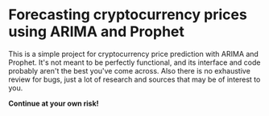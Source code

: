 # Forecasting cryptocurrency prices using ARIMA and Prophet

This is a simple project for cryptocurrency price prediction with ARIMA and Prophet. It's not meant to be perfectly functional, and its interface and code probably aren't the best you've come across. Also there is no exhaustive review for bugs, just a lot of research and sources that may be of interest to you.

**Continue at your own risk!**
